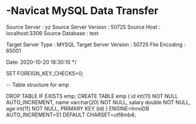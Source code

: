 # -Navicat MySQL Data Transfer

Source Server : yz Source Server Version : 50725 Source Host : localhost:3306 Source Database : test

Target Server Type : MYSQL Target Server Version : 50725 File Encoding : 65001

Date: 2020-10-20 18:30:10 */

SET FOREIGN_KEY_CHECKS=0;

-- Table structure for emp

DROP TABLE IF EXISTS emp; 
CREATE TABLE emp ( id int(11) NOT NULL AUTO_INCREMENT,
name varchar(20) NOT NULL,
salary double NOT NULL, 
age int(11) NOT NULL, PRIMARY KEY (id) ) 
ENGINE=InnoDB AUTO_INCREMENT=51 DEFAULT CHARSET=utf8mb4;
